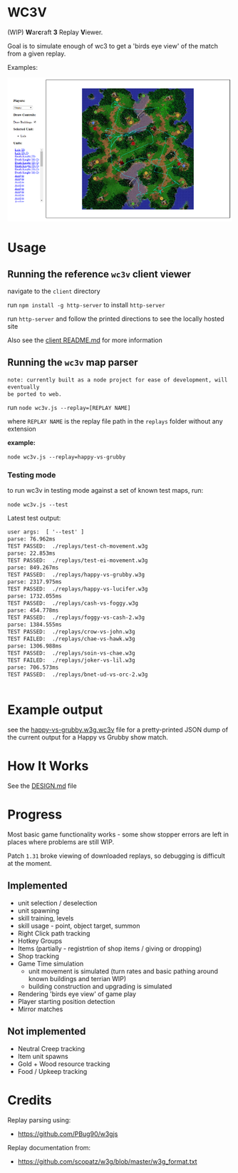# WC3V

 (WIP) **W**ar**c**raft **3** Replay **V**iewer.

 Goal is to simulate enough of wc3 to get a 'birds eye view'
 of the match from a given replay.

 Examples:

 ![Happy vs Grubby showmatch on Concealed Hill](/example-client-v2.png)

# Usage

## Running the reference `wc3v` client viewer

navigate to the `client` directory

run `npm install -g http-server` to install `http-server`

run `http-server` and follow the printed directions to see the locally hosted site

Also see the [client README.md](client/README.md) for more information

## Running the `wc3v` map parser

```
note: currently built as a node project for ease of development, will eventually
be ported to web.
```

run `node wc3v.js --replay=[REPLAY NAME]`

where `REPLAY NAME` is the replay file path in the `replays` folder without any extension

**example:**

`node wc3v.js --replay=happy-vs-grubby`

### Testing mode

to run wc3v in testing mode against a set of known test maps, run:

`node wc3v.js --test`

Latest test output:

```
user args:  [ '--test' ]
parse: 76.962ms
TEST PASSED:  ./replays/test-ch-movement.w3g
parse: 22.853ms
TEST PASSED:  ./replays/test-ei-movement.w3g
parse: 849.267ms
TEST PASSED:  ./replays/happy-vs-grubby.w3g
parse: 2317.975ms
TEST PASSED:  ./replays/happy-vs-lucifer.w3g
parse: 1732.055ms
TEST PASSED:  ./replays/cash-vs-foggy.w3g
parse: 454.778ms
TEST PASSED:  ./replays/foggy-vs-cash-2.w3g
parse: 1384.555ms
TEST PASSED:  ./replays/crow-vs-john.w3g
TEST FAILED:  ./replays/chae-vs-hawk.w3g
parse: 1306.988ms
TEST PASSED:  ./replays/soin-vs-chae.w3g
TEST FAILED:  ./replays/joker-vs-lil.w3g
parse: 706.573ms
TEST PASSED:  ./replays/bnet-ud-vs-orc-2.w3g


```

# Example output

see the [happy-vs-grubby.w3g.wc3v](client/replays/happy-vs-grubby.w3g.wc3v) file for a pretty-printed JSON dump
of the current output for a Happy vs Grubby show match.

# How It Works

See the [DESIGN.md](/docs/DESIGN.md) file

# Progress

Most basic game functionality works - some show stopper errors
are left in places where problems are still WIP.

Patch `1.31` broke viewing of downloaded replays, so debugging
is difficult at the moment.

## Implemented
	
* unit selection / deselection
* unit spawning
* skill training, levels
* skill usage - point, object target, summon
* Right Click path tracking
* Hotkey Groups
* Items (partially - registrtion of shop items / giving or dropping)
* Shop tracking
* Game Time simulation
  * unit movement is simulated (turn rates and basic pathing around known buildings and terrian WIP)
  * building construction and upgrading is simulated
* Rendering 'birds eye view' of game play
* Player starting position detection
* Mirror matches

## Not implemented

* Neutral Creep tracking
* Item unit spawns
* Gold + Wood resource tracking
* Food / Upkeep tracking


# Credits

Replay parsing using:

* https://github.com/PBug90/w3gjs

Replay documentation from:

* https://github.com/scopatz/w3g/blob/master/w3g_format.txt

